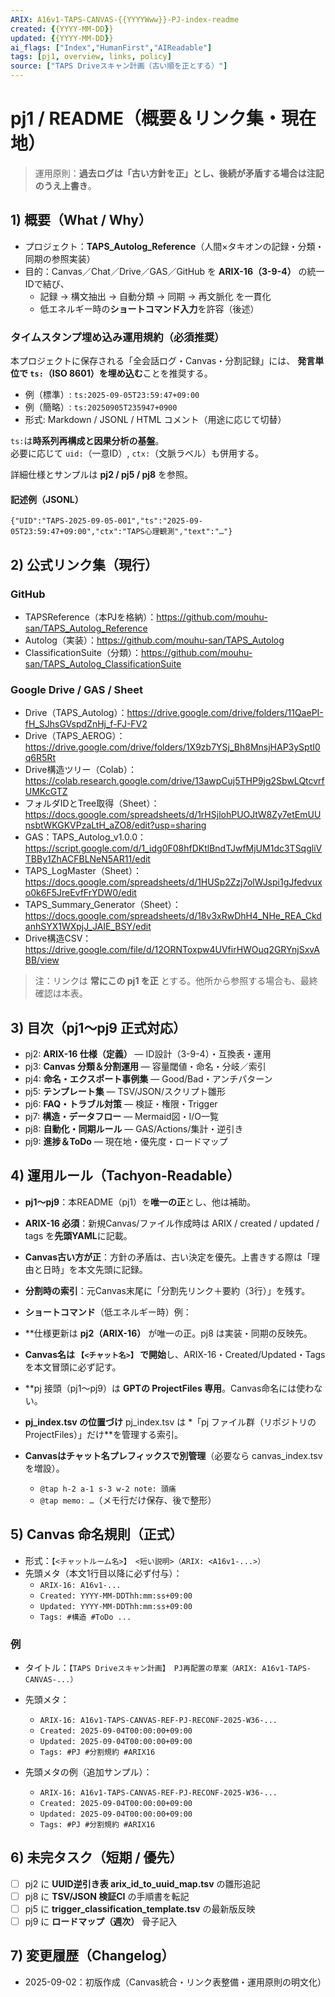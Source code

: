 ```yaml
---
ARIX: A16v1-TAPS-CANVAS-{{YYYYWww}}-PJ-index-readme
created: {{YYYY-MM-DD}}
updated: {{YYYY-MM-DD}}
ai_flags: ["Index","HumanFirst","AIReadable"]
tags: [pj1, overview, links, policy]
source: ["TAPS Driveスキャン計画（古い順を正とする）"]
---
```


# pj1 / README（概要＆リンク集・現在地）

> 運用原則：**過去ログは「古い方針を正」とし、後続が矛盾する場合は注記のうえ上書き**。

## 1) 概要（What / Why）
- プロジェクト：**TAPS_Autolog_Reference**（人間×タキオンの記録・分類・同期の参照実装）
- 目的：Canvas／Chat／Drive／GAS／GitHub を **ARIX-16（3-9-4）** の統一IDで結び、
  - 記録 → 構文抽出 → 自動分類 → 同期 → 再文脈化 を一貫化
  - 低エネルギー時の**ショートコマンド入力**を許容（後述）

### タイムスタンプ埋め込み運用規約（必須推奨）
本プロジェクトに保存される「全会話ログ・Canvas・分割記録」には、
**発言単位で `ts:`（ISO 8601）を埋め込む**ことを推奨する。

- 例（標準）: `ts:2025-09-05T23:59:47+09:00`
- 例（簡略）: `ts:20250905T235947+0900`
- 形式: Markdown / JSONL / HTML コメント（用途に応じて切替）

`ts:`は**時系列再構成と因果分析の基盤**。  
必要に応じて `uid:`（一意ID）, `ctx:`（文脈ラベル）も併用する。

詳細仕様とサンプルは **pj2 / pj5 / pj8** を参照。


#### 記述例（JSONL）

```jsonl
{"UID":"TAPS-2025-09-05-001","ts":"2025-09-05T23:59:47+09:00","ctx":"TAPS心理観測","text":"…"}
```

## 2) 公式リンク集（現行）
### GitHub
- TAPSReference（本PJを格納）：<https://github.com/mouhu-san/TAPS_Autolog_Reference>
- Autolog（実装）：<https://github.com/mouhu-san/TAPS_Autolog>
- ClassificationSuite（分類）：<https://github.com/mouhu-san/TAPS_Autolog_ClassificationSuite>

### Google Drive / GAS / Sheet
- Drive（TAPS_Autolog）：<https://drive.google.com/drive/folders/11QaePI-fH_SJhsGVspdZnHj_f-FJ-FV2>
- Drive（TAPS_AEROG）：<https://drive.google.com/drive/folders/1X9zb7YSj_Bh8MnsjHAP3ySptI0q6R5Rt>
- Drive構造ツリー（Colab）：<https://colab.research.google.com/drive/13awpCuj5THP9jg2SbwLQtcvrfUMKcGTZ>
- フォルダIDとTree取得（Sheet）：<https://docs.google.com/spreadsheets/d/1rHSjlohPUOJtW8Zy7etEmUUnsbtWKGKVPzaLtH_aZO8/edit?usp=sharing>
- GAS：TAPS_Autolog_v1.0.0：<https://script.google.com/d/1_idg0F08hfDKtlBndTJwfMjUM1dc3TSqgliVTBBy1ZhACFBLNeN5AR11/edit>
- TAPS_LogMaster（Sheet）：<https://docs.google.com/spreadsheets/d/1HUSp2Zzj7olWJspi1gJfedvuxo0k6F5JreEvfFrYDW0/edit>
- TAPS_Summary_Generator（Sheet）：<https://docs.google.com/spreadsheets/d/18v3xRwDhH4_NHe_REA_CkdanhSYX1WXpjJ_JAIE_BSY/edit>
- Drive構造CSV：<https://drive.google.com/file/d/12ORNToxpw4UVfirHWOuq2GRYnjSxvABB/view>

> 注：リンクは **常にこの pj1 を正** とする。他所から参照する場合も、最終確認は本表。

## 3) 目次（pj1〜pj9 正式対応）
- pj2: **ARIX-16 仕様（定義）** — ID設計（3-9-4）・互換表・運用
- pj3: **Canvas 分類＆分割運用** — 容量閾値・命名・分岐／索引
- pj4: **命名・エクスポート事例集** — Good/Bad・アンチパターン
- pj5: **テンプレート集** — TSV/JSON/スクリプト雛形
- pj6: **FAQ・トラブル対策** — 検証・権限・Trigger
- pj7: **構造・データフロー** — Mermaid図・I/O一覧
- pj8: **自動化・同期ルール** — GAS/Actions/集計・逆引き
- pj9: **進捗＆ToDo** — 現在地・優先度・ロードマップ

## 4) 運用ルール（Tachyon-Readable）
- **pj1〜pj9**：本README（pj1）を**唯一の正**とし、他は補助。
- **ARIX-16 必須**：新規Canvas/ファイル作成時は ARIX / created / updated / tags を**先頭YAML**に記載。
- **Canvas古い方が正**：方針の矛盾は、古い決定を優先。上書きする際は「理由と日時」を本文先頭に記録。
- **分割時の索引**：元Canvas末尾に「分割先リンク＋要約（3行）」を残す。
- **ショートコマンド**（低エネルギー時）例：
- **仕様更新は **pj2（ARIX-16）** が唯一の正。pj8 は実装・同期の反映先。
- **Canvas名は `【<チャット名>】` で開始**し、ARIX-16・Created/Updated・Tags を本文冒頭に必ず記す。
- **pj 接頭（pj1〜pj9）は **GPTの ProjectFiles 専用**。Canvas命名には使わない。
- **pj_index.tsv の位置づけ** pj_index.tsv は *「pj ファイル群（リポジトリの ProjectFiles）」だけ**を管理する索引。
- **Canvasはチャット名プレフィックスで別管理**（必要なら canvas_index.tsv を増設）。

  - `@tap h-2 a-1 s-3 w-2 note: 頭痛`
  - `@tap memo: …`（メモ行だけ保存、後で整形）

## 5) Canvas 命名規則（正式）
- 形式：`【<チャットルーム名>】 <短い説明>（ARIX: <A16v1-...>）`
- 先頭メタ（本文1行目以降に必ず付与）：
  - `ARIX-16: A16v1-...`
  - `Created: YYYY-MM-DDThh:mm:ss+09:00`
  - `Updated: YYYY-MM-DDThh:mm:ss+09:00`
  - `Tags: #構造 #ToDo ...`

### 例
- タイトル：`【TAPS Driveスキャン計画】 PJ再配置の草案（ARIX: A16v1-TAPS-CANVAS-...）`
- 先頭メタ：
  - `ARIX-16: A16v1-TAPS-CANVAS-REF-PJ-RECONF-2025-W36-...`
  - `Created: 2025-09-04T00:00:00+09:00`
  - `Updated: 2025-09-04T00:00:00+09:00`
  - `Tags: #PJ #分割規約 #ARIX16`


- 先頭メタの例（追加サンプル）：
  - `ARIX-16: A16v1-TAPS-CANVAS-REF-PJ-RECONF-2025-W36-...`
  - `Created: 2025-09-04T00:00:00+09:00`
  - `Updated: 2025-09-04T00:00:00+09:00`
  - `Tags: #PJ #分割規約 #ARIX16`




## 6) 未完タスク（短期 / 優先）
- [ ] pj2 に **UUID逆引き表 arix_id_to_uuid_map.tsv** の雛形追記
- [ ] pj8 に **TSV/JSON 検証CI** の手順書を転記
- [ ] pj5 に **trigger_classification_template.tsv** の最新版反映
- [ ] pj9 に **ロードマップ（週次）** 骨子記入

## 7) 変更履歴（Changelog）
- 2025-09-02：初版作成（Canvas統合・リンク表整備・運用原則の明文化）
